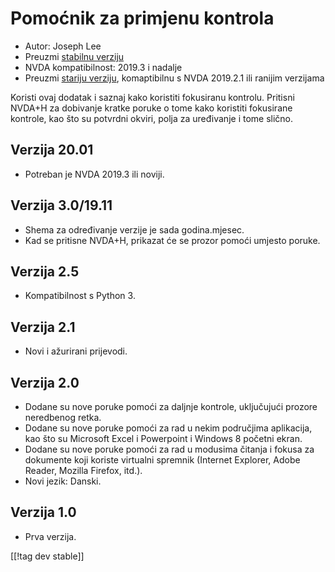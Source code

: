 # Pomoćnik za primjenu kontrola #

* Autor: Joseph Lee
* Preuzmi [stabilnu verziju][1]
* NVDA kompatibilnost: 2019.3 i nadalje
* Preuzmi [stariju verziju][3], komaptibilnu s NVDA 2019.2.1 ili ranijim
  verzijama

Koristi ovaj dodatak i saznaj kako koristiti fokusiranu kontrolu. Pritisni
NVDA+H za dobivanje kratke poruke o tome kako koristiti fokusirane kontrole,
kao što su potvrdni okviri, polja za uređivanje i tome slično.

## Verzija 20.01

* Potreban je NVDA 2019.3 ili noviji.

## Verzija 3.0/19.11

* Shema za određivanje verzije je sada godina.mjesec.
* Kad se pritisne NVDA+H, prikazat će se prozor pomoći umjesto poruke.

## Verzija 2.5

* Kompatibilnost s Python 3.

## Verzija 2.1

* Novi i ažurirani prijevodi.

## Verzija 2.0

* Dodane su nove poruke pomoći za daljnje kontrole, uključujući prozore
  neredbenog retka.
* Dodane su nove poruke pomoći za rad u nekim područjima aplikacija, kao što
  su Microsoft Excel i Powerpoint i Windows 8 početni ekran.
* Dodane su nove poruke pomoći za rad u modusima čitanja i fokusa za
  dokumente koji koriste virtualni spremnik (Internet Explorer, Adobe
  Reader, Mozilla Firefox, itd.).
* Novi jezik: Danski.

## Verzija 1.0

* Prva verzija.

[[!tag dev stable]]

[1]: https://addons.nvda-project.org/files/get.php?file=cua

[2]: https://addons.nvda-project.org/files/get.php?file=cua-dev

[3]: https://addons.nvda-project.org/files/get.php?file=cua-2019
